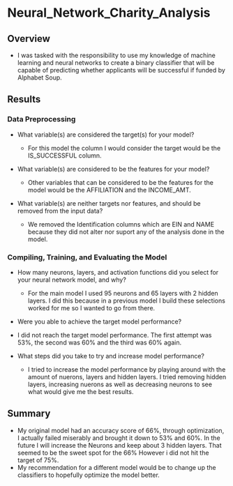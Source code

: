 # Neural_Network_Charity_Analysis

## Overview 

- I was tasked with the responsibility to use my knowledge of machine learning and neural networks to create a binary classifier that will be capable of predicting whether applicants will be successful if funded by Alphabet Soup. 

## Results

### Data Preprocessing

- What variable(s) are considered the target(s) for your model?
  - For this model the column I would consider the target would be the IS_SUCCESSFUL column.

- What variable(s) are considered to be the features for your model?
  - Other variables that can be considered to be the features for the model would be the AFFILIATION and the INCOME_AMT.

- What variable(s) are neither targets nor features, and should be removed from the input data?
  - We removed the Identification columns which are EIN and NAME because they did not alter nor suport any of the analysis done in the model.

### Compiling, Training, and Evaluating the Model

- How many neurons, layers, and activation functions did you select for your neural network model, and why?
  - For the main model I used 95 neurons and 65 layers with 2 hidden layers. I did this because in a previous model I build these selections worked for me so I wanted to go from there. 

- Were you able to achieve the target model performance?
 - I did not reach the target model performance. The first attempt was 53%, the second was 60% and the third was 60% again. 

- What steps did you take to try and increase model performance?
  - I tried to increase the model performance by playing around with the amount of nuerons, layers and hidden layers. I tried removing hidden layers, increasing nuerons as well as decreasing neurons to see what would give me the best results. 

## Summary
  - My original model had an accuracy score of 66%, through optimization, I actually failed miserably and brought it down to 53% and 60%. In the future I will increase the Neurons and keep about 3 hidden layers. That seemed to be the sweet spot for the 66% However i did not hit the target of 75%. 
  - My recommendation for a different model would be to change up the classifiers to hopefully optimize the model better. 


